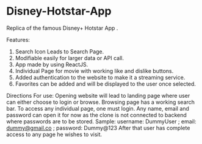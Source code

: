 # Disney-Hotstar-App
Replica of the famous Disney+ Hotstar App . 

Features:
1) Search Icon Leads to Search Page.
2) Modifiable easily for larger data or API call.
3) App made by using ReactJS.
4) Individual Page for movie with working like and dislike buttons.
5) Added authentication to the website to make it a streaming service.
6) Favorites can be added and will be displayed to the user once selected.

Directions For use:
Opening website will lead to landing page where user can either choose to login or browse.
Browsing page has a working search bar.
To access any individual page, one must login.
Any name, email and password can open it for now as the clone is not connected to backend where passwords are to be stored.
Sample: username: DummyUser ; email: dummy@gmail.co ; password: Dummy@123
After that user has complete access to any page he wishes to visit.

